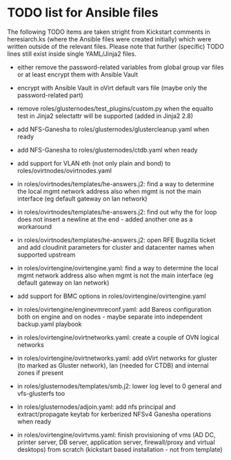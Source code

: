 # TODO list for Ansible files

The following TODO items are taken stright from Kickstart comments in heresiarch.ks (where the Ansible files were created initially) which were written outside of the relevant files.
Please note that further (specific) TODO lines still exist inside single YAML/Jinja2 files.

* either remove the password-related variables from global group var files or at least encrypt them with Ansible Vault

* encrypt with Ansible Vault in oVirt default vars file (maybe only the password-related part)

* remove roles/glusternodes/test_plugins/custom.py when the equalto test in Jinja2 selectattr will be supported (added in Jinja2 2.8)

* add NFS-Ganesha to roles/glusternodes/glustercleanup.yaml when ready

* add NFS-Ganesha to roles/glusternodes/ctdb.yaml when ready

* add support for VLAN eth (not only plain and bond) to roles/ovirtnodes/ovirtnodes.yaml

* in roles/ovirtnodes/templates/he-answers.j2: find a way to determine the local mgmt network address also when mgmt is not the main interface (eg default gateway on lan network)

* in roles/ovirtnodes/templates/he-answers.j2: find out why the for loop does not insert a newline at the end - added another one as a workaround

* in roles/ovirtnodes/templates/he-answers.j2: open RFE Bugzilla ticket and add cloudinit parameters for cluster and datacenter names when supported upstream

* in roles/ovirtengine/ovirtengine.yaml: find a way to determine the local mgmt network address also when mgmt is not the main interface (eg default gateway on lan network)

* add support for BMC options in roles/ovirtengine/ovirtengine.yaml

* in roles/ovirtengine/enginevmreconf.yaml: add Bareos configuration both on engine and on nodes - maybe separate into independent backup.yaml playbook

* in roles/ovirtengine/ovirtnetworks.yaml: create a couple of OVN logical networks

* in roles/ovirtengine/ovirtnetworks.yaml: add oVirt networks for gluster (to marked as Gluster network), lan (needed for CTDB) and internal zones if present

* in roles/glusternodes/templates/smb.j2: lower log level to 0 general and vfs-glusterfs too

* in roles/glusternodes/adjoin.yaml: add nfs principal and extract/propagate keytab for kerberized NFSv4 Ganesha operations when ready

* in roles/ovirtengine/ovirtvms.yaml: finish provisioning of vms (AD DC, printer server, DB server, application server, firewall/proxy and virtual desktops) from scratch (kickstart based installation - not from template)


